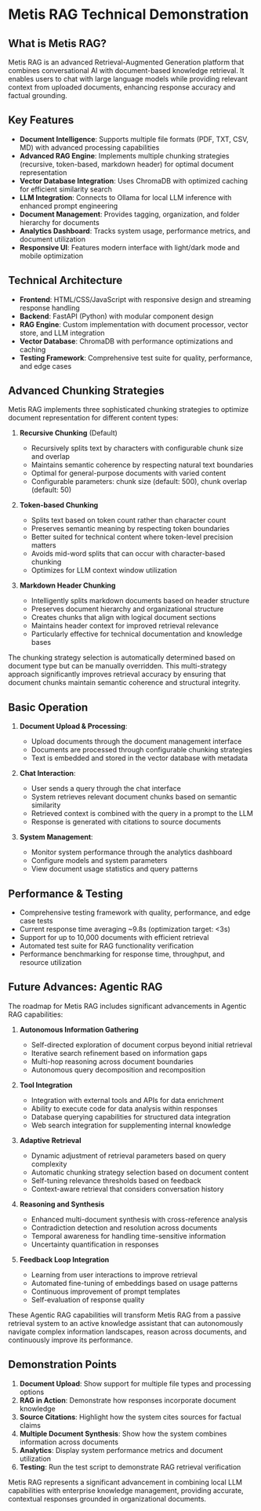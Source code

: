 # Metis RAG Technical Demonstration

## What is Metis RAG?

Metis RAG is an advanced Retrieval-Augmented Generation platform that combines conversational AI with document-based knowledge retrieval. It enables users to chat with large language models while providing relevant context from uploaded documents, enhancing response accuracy and factual grounding.

## Key Features

- **Document Intelligence**: Supports multiple file formats (PDF, TXT, CSV, MD) with advanced processing capabilities
- **Advanced RAG Engine**: Implements multiple chunking strategies (recursive, token-based, markdown header) for optimal document representation
- **Vector Database Integration**: Uses ChromaDB with optimized caching for efficient similarity search
- **LLM Integration**: Connects to Ollama for local LLM inference with enhanced prompt engineering
- **Document Management**: Provides tagging, organization, and folder hierarchy for documents
- **Analytics Dashboard**: Tracks system usage, performance metrics, and document utilization
- **Responsive UI**: Features modern interface with light/dark mode and mobile optimization

## Technical Architecture

- **Frontend**: HTML/CSS/JavaScript with responsive design and streaming response handling
- **Backend**: FastAPI (Python) with modular component design
- **RAG Engine**: Custom implementation with document processor, vector store, and LLM integration
- **Vector Database**: ChromaDB with performance optimizations and caching
- **Testing Framework**: Comprehensive test suite for quality, performance, and edge cases

## Advanced Chunking Strategies

Metis RAG implements three sophisticated chunking strategies to optimize document representation for different content types:

1. **Recursive Chunking** (Default)
   - Recursively splits text by characters with configurable chunk size and overlap
   - Maintains semantic coherence by respecting natural text boundaries
   - Optimal for general-purpose documents with varied content
   - Configurable parameters: chunk size (default: 500), chunk overlap (default: 50)

2. **Token-based Chunking**
   - Splits text based on token count rather than character count
   - Preserves semantic meaning by respecting token boundaries
   - Better suited for technical content where token-level precision matters
   - Avoids mid-word splits that can occur with character-based chunking
   - Optimizes for LLM context window utilization

3. **Markdown Header Chunking**
   - Intelligently splits markdown documents based on header structure
   - Preserves document hierarchy and organizational structure
   - Creates chunks that align with logical document sections
   - Maintains header context for improved retrieval relevance
   - Particularly effective for technical documentation and knowledge bases

The chunking strategy selection is automatically determined based on document type but can be manually overridden. This multi-strategy approach significantly improves retrieval accuracy by ensuring that document chunks maintain semantic coherence and structural integrity.

## Basic Operation

1. **Document Upload & Processing**:
   - Upload documents through the document management interface
   - Documents are processed through configurable chunking strategies
   - Text is embedded and stored in the vector database with metadata

2. **Chat Interaction**:
   - User sends a query through the chat interface
   - System retrieves relevant document chunks based on semantic similarity
   - Retrieved context is combined with the query in a prompt to the LLM
   - Response is generated with citations to source documents

3. **System Management**:
   - Monitor system performance through the analytics dashboard
   - Configure models and system parameters
   - View document usage statistics and query patterns

## Performance & Testing

- Comprehensive testing framework with quality, performance, and edge case tests
- Current response time averaging ~9.8s (optimization target: <3s)
- Support for up to 10,000 documents with efficient retrieval
- Automated test suite for RAG functionality verification
- Performance benchmarking for response time, throughput, and resource utilization

## Future Advances: Agentic RAG

The roadmap for Metis RAG includes significant advancements in Agentic RAG capabilities:

1. **Autonomous Information Gathering**
   - Self-directed exploration of document corpus beyond initial retrieval
   - Iterative search refinement based on information gaps
   - Multi-hop reasoning across document boundaries
   - Autonomous query decomposition and recomposition

2. **Tool Integration**
   - Integration with external tools and APIs for data enrichment
   - Ability to execute code for data analysis within responses
   - Database querying capabilities for structured data integration
   - Web search integration for supplementing internal knowledge

3. **Adaptive Retrieval**
   - Dynamic adjustment of retrieval parameters based on query complexity
   - Automatic chunking strategy selection based on document content
   - Self-tuning relevance thresholds based on feedback
   - Context-aware retrieval that considers conversation history

4. **Reasoning and Synthesis**
   - Enhanced multi-document synthesis with cross-reference analysis
   - Contradiction detection and resolution across documents
   - Temporal awareness for handling time-sensitive information
   - Uncertainty quantification in responses

5. **Feedback Loop Integration**
   - Learning from user interactions to improve retrieval
   - Automated fine-tuning of embeddings based on usage patterns
   - Continuous improvement of prompt templates
   - Self-evaluation of response quality

These Agentic RAG capabilities will transform Metis RAG from a passive retrieval system to an active knowledge assistant that can autonomously navigate complex information landscapes, reason across documents, and continuously improve its performance.

## Demonstration Points

1. **Document Upload**: Show support for multiple file types and processing options
2. **RAG in Action**: Demonstrate how responses incorporate document knowledge
3. **Source Citations**: Highlight how the system cites sources for factual claims
4. **Multiple Document Synthesis**: Show how the system combines information across documents
5. **Analytics**: Display system performance metrics and document utilization
6. **Testing**: Run the test script to demonstrate RAG retrieval verification

Metis RAG represents a significant advancement in combining local LLM capabilities with enterprise knowledge management, providing accurate, contextual responses grounded in organizational documents.